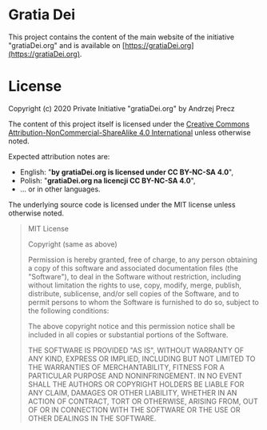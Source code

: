 # Gratia Dei

This project contains the content of the main website of the initiative "gratiaDei.org" and is available on [https://gratiaDei.org](https://gratiaDei.org).

# License

Copyright (c) 2020 Private Initiative "gratiaDei.org" by Andrzej Precz


The content of this project itself is licensed under the [Creative Commons Attribution-NonCommercial-ShareAlike 4.0 International](https://creativecommons.org/licenses/by-nc-sa/4.0/legalcode) unless otherwise noted.

Expected attribution notes are:
 - English: "**by gratiaDei.org is licensed under CC BY-NC-SA 4.0**",
 - Polish: "**gratiaDei.org na licencji CC BY-NC-SA 4.0**",
 - ... or in other languages.

The underlying source code is licensed under the MIT license unless otherwise noted.

> MIT License
>
> Copyright (same as above)
>
> Permission is hereby granted, free of charge, to any person obtaining a copy
> of this software and associated documentation files (the "Software"), to deal
> in the Software without restriction, including without limitation the rights
> to use, copy, modify, merge, publish, distribute, sublicense, and/or sell
> copies of the Software, and to permit persons to whom the Software is
> furnished to do so, subject to the following conditions:
>
> The above copyright notice and this permission notice shall be included in all
> copies or substantial portions of the Software.
>
> THE SOFTWARE IS PROVIDED "AS IS", WITHOUT WARRANTY OF ANY KIND, EXPRESS OR
> IMPLIED, INCLUDING BUT NOT LIMITED TO THE WARRANTIES OF MERCHANTABILITY,
> FITNESS FOR A PARTICULAR PURPOSE AND NONINFRINGEMENT. IN NO EVENT SHALL THE
> AUTHORS OR COPYRIGHT HOLDERS BE LIABLE FOR ANY CLAIM, DAMAGES OR OTHER
> LIABILITY, WHETHER IN AN ACTION OF CONTRACT, TORT OR OTHERWISE, ARISING FROM,
> OUT OF OR IN CONNECTION WITH THE SOFTWARE OR THE USE OR OTHER DEALINGS IN THE
> SOFTWARE.

